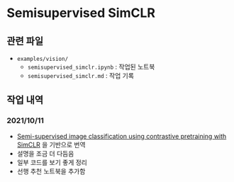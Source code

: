 # Semisupervised SimCLR

## 관련 파일

- `examples/vision/`
    - `semisupervised_simclr.ipynb` : 작업된 노트북
    - `semisupervised_simclr.md` : 작업 기록

## 작업 내역

### 2021/10/11

- [Semi-supervised image classification using contrastive pretraining with SimCLR](https://keras.io/examples/vision/semisupervised_simclr/) 을 기반으로 번역
- 설명을 조금 더 다듬음
- 일부 코드를 보기 좋게 정리
- 선행 추천 노트북을 추가함